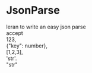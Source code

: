 # JsonParse   
   leran to write an easy json parse   
   accept   
  123,   
  {"key": number},   
  [1,2,3],    
  'str'.   
  "str"
